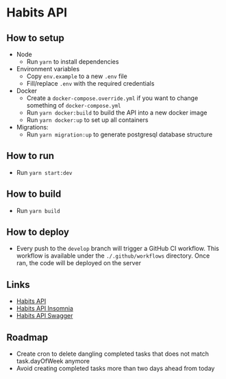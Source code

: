 # Habits API

## How to setup

- Node
  - Run `yarn` to install dependencies
- Environment variables
  - Copy `env.example` to a new `.env` file
  - Fill/replace `.env` with the required credentials
- Docker
  - Create a `docker-compose.override.yml` if you want to change something of `docker-compose.yml`
  - Run `yarn docker:build` to build the API into a new docker image
  - Run `yarn docker:up` to set up all containers
- Migrations:
  - Run `yarn migration:up` to generate postgresql database structure

## How to run

- Run `yarn start:dev`

## How to build

- Run `yarn build`

## How to deploy

- Every push to the `develop` branch will trigger a GitHub CI workflow. This workflow is available under the `./.github/workflows` directory. Once ran, the code will be deployed on the server

## Links

- [Habits API](https://habits-api.ondaniel.com.br)
- [Habits API Insomnia](https://github.com/ondanieldev/habits-api-insomnia)
- [Habits API Swagger](https://habits-api.ondaniel.com.br/api)

## Roadmap

- Create cron to delete dangling completed tasks that does not match task.dayOfWeek anymore
- Avoid creating completed tasks more than two days ahead from today
